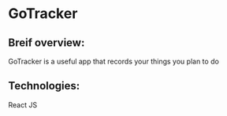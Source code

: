 # GoTracker

## Breif overview:

GoTracker is a useful app that records your things you plan to do

## Technologies:
React JS
